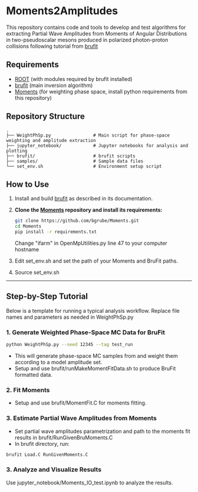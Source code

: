 # Moments2Amplitudes

This repository contains code and tools to develop and test algorithms for extracting Partial Wave Amplitudes from Moments of Angular Distributions in two-pseudoscalar mesons produced in polarized photon-proton collisions following tutorial from [brufit](https://github.com/dglazier/brufit/tree/R6.34Test/tutorials/PhotoAmps/TwoSpin0AmpsFromMoments)

## Requirements

- [ROOT](https://root.cern/) (with modules required by brufit installed)
- [brufit](https://github.com/dglazier/brufit/tree/R6.34Test) (main inversion algorithm)
- [Moments](https://github.com/bgrube/Moments) (for weighting phase space, install python requirements from this repository)

## Repository Structure

```
.
├── WeightPhSp.py                # Main script for phase-space weighting and amplitude extraction
├── jupyter_notebook/            # Jupyter notebooks for analysis and plotting
├── brufit/                      # brufit scripts
├── samples/                     # Sample data files
└── set_env.sh                   # Environment setup script
```

## How to Use

1. Install and build [brufit](https://github.com/dglazier/brufit/tree/R6.34Test) as described in its documentation.

2. **Clone the [Moments](https://github.com/bgrube/Moments) repository and install its requirements:**
    ```bash
    git clone https://github.com/bgrube/Moments.git
    cd Moments
    pip install -r requirements.txt
    ```
    Change "ifarm" in OpenMpUtilities.py line 47 to your computer hostname

3. Edit set_env.sh and set the path of your Moments and BruFit paths.
4. Source set_env.sh

---

## Step-by-Step Tutorial

Below is a template for running a typical analysis workflow. Replace file names and parameters as needed in WeightPhSp.py

### 1. Generate Weighted Phase-Space MC Data for BruFit

```bash
python WeightPhSp.py --seed 12345 --tag test_run
```

- This will generate phase-space MC samples from  and weight them according to a model amplitude set.
- Setup and use brufit/runMakeMomentFitData.sh to produce BruFit formatted data.

### 2. Fit Moments

- Setup and use brufit/MomentFit.C for moments fitting.

### 3. Estimate Partial Wave Amplitudes from Moments
- Set partial wave amplitudes parametrization and path to the moments fit results in brufit/RunGivenBruMoments.C
- In brufit directory, run:
  
```bash
brufit Load.C RunGivenMoments.C
```

### 3. Analyze and Visualize Results

Use jupyter_notebook/Moments_IO_test.ipynb to analyze the results.
